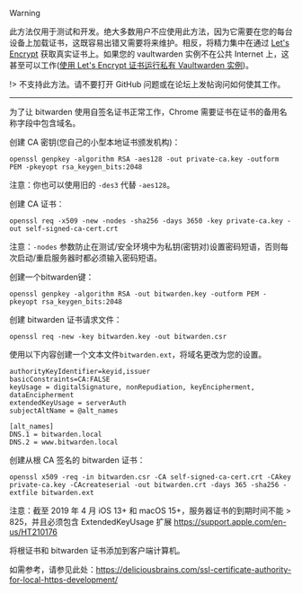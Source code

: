 > [!warning] 
> 此方法仅用于测试和开发。绝大多数用户不应使用此方法，因为它需要在您的每台设备上加载证书，这既容易出错又需要将来维护。相反，将精力集中在通过 [Let's Encrypt](https://letsencrypt.org/getting-started/) 获取真实证书上。如果您的 vaultwarden 实例不在公共 Internet 上，这甚至可以工作([使用 Let's Encrypt 证书运行私有 Vaultwarden 实例](Running-a-private-vaultwarden-instance-with-Let's-Encrypt-certs))。

!> 不支持此方法。请不要打开 GitHub 问题或在论坛上发帖询问如何使其工作。

---

为了让 bitwarden 使用自签名证书正常工作，Chrome 需要证书在证书的备用名称字段中包含域名。

创建 CA 密钥(您自己的小型本地证书颁发机构)：

```
openssl genpkey -algorithm RSA -aes128 -out private-ca.key -outform PEM -pkeyopt rsa_keygen_bits:2048
```

注意：你也可以使用旧的 `-des3` 代替 `-aes128`。

创建 CA 证书：

```
openssl req -x509 -new -nodes -sha256 -days 3650 -key private-ca.key -out self-signed-ca-cert.crt
```

注意：`-nodes` 参数防止在测试/安全环境中为私钥(密钥对)设置密码短语，否则每次启动/重启服务器时都必须输入密码短语。

创建一个bitwarden键：

```
openssl genpkey -algorithm RSA -out bitwarden.key -outform PEM -pkeyopt rsa_keygen_bits:2048
```

创建 bitwarden 证书请求文件：

```
openssl req -new -key bitwarden.key -out bitwarden.csr
```

使用以下内容创建一个文本文件`bitwarden.ext`，将域名更改为您的设置。

```
authorityKeyIdentifier=keyid,issuer
basicConstraints=CA:FALSE
keyUsage = digitalSignature, nonRepudiation, keyEncipherment, dataEncipherment
extendedKeyUsage = serverAuth
subjectAltName = @alt_names

[alt_names]
DNS.1 = bitwarden.local
DNS.2 = www.bitwarden.local
```


创建从根 CA 签名的 bitwarden 证书：

```
openssl x509 -req -in bitwarden.csr -CA self-signed-ca-cert.crt -CAkey private-ca.key -CAcreateserial -out bitwarden.crt -days 365 -sha256 -extfile bitwarden.ext
```

注意：截至 2019 年 4 月 iOS 13+ 和 macOS 15+，服务器证书的到期时间不能 > 825，并且必须包含 ExtendedKeyUsage 扩展 https://support.apple.com/en-us/HT210176
 
将根证书和 bitwarden 证书添加到客户端计算机。

如需参考，请参见此处：https://deliciousbrains.com/ssl-certificate-authority-for-local-https-development/